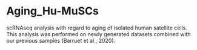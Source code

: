 # Aging_Hu-MuSCs

scRNAseq analysis with regard to aging of isolated human satellite cells. 
This analysis was performed on newly generated datasets combined with our previous samples (Barruet et al., 2020). 
